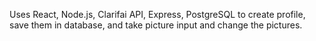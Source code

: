 Uses React, Node.js, Clarifai API, Express, PostgreSQL to create profile, save them in database, and take picture input and change the pictures.
